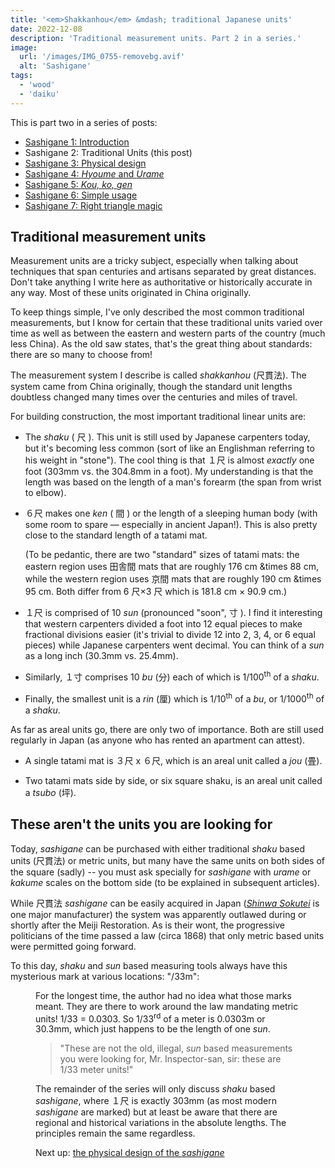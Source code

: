 ```yaml
---
title: '<em>Shakkanhou</em> &mdash; traditional Japanese units'
date: 2022-12-08
description: 'Traditional measurement units. Part 2 in a series.'
image:
  url: '/images/IMG_0755-removebg.avif'
  alt: 'Sashigane'
tags:
  - 'wood'
  - 'daiku'
---
```


<script>
  import Kanji from "$lib/components/Kanji.svelte";
  import Figure from "$lib/components/Figure.svelte";

  import NotSun from "./IMG_0757-removebg.png";
</script>

This is part two in a series of posts:

- [Sashigane 1: Introduction](/blog/sashigane-1)
- Sashigane 2: Traditional Units (this post)
- [Sashigane 3: Physical design](/blog/sashigane-3)
- [Sashigane 4: _Hyoume_ and _Urame_](/blog/sashigane-4)
- [Sashigane 5: _Kou,_ _ko,_ _gen_](/blog/sashigane-5)
- [Sashigane 6: Simple usage](/blog/sashigane-6)
- [Sashigane 7: Right triangle magic](/blog/sashigane-7)

## Traditional measurement units

Measurement units are a tricky subject, especially when talking about techniques
that span centuries and artisans separated by great distances. Don't take
anything I write here as authoritative or historically accurate in any way. Most
of these units originated in China originally.

To keep things simple, I've only described the most common traditional
measurements, but I know for certain that these traditional units varied over
time as well as between the eastern and western parts of the country (much less
China). As the old saw states, that's the great thing about standards: there are
so many to choose from!

The measurement system I describe is called _shakkanhou_ <Kanji client:load
furigana="しゃっかんほう" romaji="shakkanhou">(尺貫法)</Kanji>. The system came
from China originally, though the standard unit lengths doubtless changed many
times over the centuries and miles of travel.

For building construction, the most important traditional linear units are:

- The _shaku_ (&nbsp;<Kanji client:load furigana="しゃく" romaji="shaku">尺</Kanji>&nbsp;).
  This unit is still used by Japanese carpenters today, but it's becoming less
  common (sort of like an Englishman referring to his weight in "stone"). The cool thing
  is that １尺 is almost _exactly_ one foot (303mm vs. the 304.8mm in a foot).
  My understanding is that the length was based on the length of a man's forearm (the span
  from wrist to elbow).

- ６尺 makes one _ken_ (&nbsp;<Kanji client:load furigana="けん" romaji="ken">間</Kanji>&nbsp;)
  or the length of a sleeping human body (with some room to spare — especially in
  ancient Japan!). This is also pretty close to the standard length of a tatami
  mat.

  (To be pedantic, there are two "standard" sizes of tatami mats: the eastern
  region uses <Kanji client:load furigana="いなかま" romaji="inakama">田舎間 </Kanji>
  mats that are roughly 176 cm &times 88 cm, while the western region
  uses <Kanji client:load furigana="きょうま" romaji="kyouma">京間</Kanji> mats that are
  roughly 190 cm &times 95 cm. Both differ from 6 尺&times;3 尺 which is
  181.8 cm &times; 90.9 cm.)

- １尺 is comprised of 10 _sun_ (pronounced "soon", <Kanji client:load
  furigana="すん" romaji="sun">寸</Kanji>&nbsp;). I find it interesting that western carpenters divided a
  foot into 12 equal pieces to make fractional divisions easier (it's
  trivial to divide 12 into 2, 3, 4, or 6 equal pieces) while Japanese carpenters
  went decimal. You can think of a _sun_ as a long inch (30.3mm vs. 25.4mm).

- Similarly, １寸 comprises 10 _bu_ (<Kanji client:load furigana="ぶ"
  romaji="bu">分</Kanji>) each of which is 1/100<sup>th</sup> of a _shaku_.

- Finally, the smallest unit is a _rin_ (<Kanji client:load furigana="りん" 
  romaji="rin">厘</Kanji>) which is 1/10<sup>th</sup> of a _bu_, or
  1/1000<sup>th</sup> of a _shaku_.

As far as areal units go, there are only two of importance. Both are still used
regularly in Japan (as anyone who has rented an apartment can attest).

- A single tatami mat is ３尺 x ６尺, which is an areal unit called a _jou_ (<Kanji
  client:load furigana="じょう" romaji="jou ">畳</Kanji>).

- Two tatami mats side by side, or six square shaku, is an areal unit called a
  _tsubo_ (<Kanji client:load furigana="つぼ" romaji="tsubo">坪</Kanji>).

## These aren't the units you are looking for

Today, _sashigane_ can be purchased with either traditional _shaku_ based units
(<Kanji client:load furigana="しゃっくかんほう" romaji="shakkanhou">尺貫法</Kanji>)
or metric units, but many have the same units on both sides of the
square (sadly) -- you must ask specially for _sashigane_ with _urame_ or
_kakume_ scales on the bottom side (to be explained in subsequent articles).

While 尺貫法 _sashigane_ can be easily acquired in Japan ([_Shinwa
Sokutei_](https://www.shinwasokutei.co.jp/) is one major manufacturer) the
system was apparently outlawed during or shortly after the Meiji Restoration. As
is their wont, the progressive politicians of the time passed a law (circa 1868)
that only metric based units were permitted going forward.

To this day, _shaku_ and _sun_ based measuring tools always have this mysterious
mark at various locations: "/33m":

<Figure src={NotSun} caption="Mysterious '/33m' marks" />

For the longest time, the author had no idea what those marks meant. They are there to
work around the law mandating metric units! 1/33 = 0.0303. So 1/33<sup>rd</sup>
of a meter is 0.0303m or 30.3mm, which just happens to be the length of one
_sun_.

> "These are not the old, illegal, _sun_ based measurements you were looking
> for, Mr. Inspector-san, sir: these are 1/33 meter units!"

The remainder of the series will only discuss _shaku_ based _sashigane_, where
１尺 is exactly 303mm (as most modern _sashigane_ are marked) but at least be
aware that there are regional and historical variations in the absolute lengths.
The principles remain the same regardless.

Next up: [the physical design of the _sashigane_](/blog/sashigane-3/)
